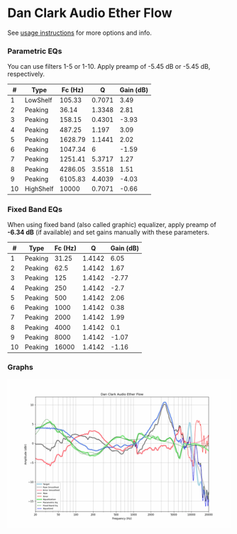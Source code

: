 # Dan Clark Audio Ether Flow
See [usage instructions](https://github.com/jaakkopasanen/AutoEq#usage) for more options and info.

### Parametric EQs
You can use filters 1-5 or 1-10. Apply preamp of -5.45 dB or -5.45 dB, respectively.

|   # | Type      |   Fc (Hz) |      Q |   Gain (dB) |
|-----|-----------|-----------|--------|-------------|
|   1 | LowShelf  |    105.33 | 0.7071 |        3.49 |
|   2 | Peaking   |     36.14 | 1.3348 |        2.81 |
|   3 | Peaking   |    158.15 | 0.4301 |       -3.93 |
|   4 | Peaking   |    487.25 | 1.197  |        3.09 |
|   5 | Peaking   |   1628.79 | 1.1441 |        2.02 |
|   6 | Peaking   |   1047.34 | 6      |       -1.59 |
|   7 | Peaking   |   1251.41 | 5.3717 |        1.27 |
|   8 | Peaking   |   4286.05 | 3.5518 |        1.51 |
|   9 | Peaking   |   6105.83 | 4.4039 |       -4.03 |
|  10 | HighShelf |  10000    | 0.7071 |       -0.66 |

### Fixed Band EQs
When using fixed band (also called graphic) equalizer, apply preamp of **-6.34 dB** (if available) and set gains manually with these parameters.

|   # | Type    |   Fc (Hz) |      Q |   Gain (dB) |
|-----|---------|-----------|--------|-------------|
|   1 | Peaking |     31.25 | 1.4142 |        6.05 |
|   2 | Peaking |     62.5  | 1.4142 |        1.67 |
|   3 | Peaking |    125    | 1.4142 |       -2.77 |
|   4 | Peaking |    250    | 1.4142 |       -2.7  |
|   5 | Peaking |    500    | 1.4142 |        2.06 |
|   6 | Peaking |   1000    | 1.4142 |        0.38 |
|   7 | Peaking |   2000    | 1.4142 |        1.99 |
|   8 | Peaking |   4000    | 1.4142 |        0.1  |
|   9 | Peaking |   8000    | 1.4142 |       -1.07 |
|  10 | Peaking |  16000    | 1.4142 |       -1.16 |

### Graphs
![](./Dan%20Clark%20Audio%20Ether%20Flow.png)
